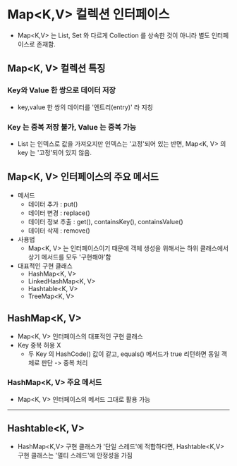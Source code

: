 # Map<K,V> 컬렉션 인터페이스
- Map<K,V> 는 List<E>, Set<E> 와 다르게 Collection<E> 를 상속한 것이 아니라 별도 인터페이스로 존재함.


## Map<K, V> 컬렉션 특징
### Key와 Value 한 쌍으로 데이터 저장
- key,value 한 쌍의 데이터를 '엔트리(entry)' 라 지칭

### Key 는 중복 저장 불가, Value 는 중복 가능
- List<E> 는 인덱스로 값을 가져오지만 인덱스는 '고정'되어 있는 반면, Map<K, V> 의 key 는 '고정'되어 있지 않음.

## Map<K, V> 인터페이스의 주요 메서드
* 메서드
  - 데이터 추가 : put()
  - 데이터 변경 : replace()
  - 데이터 정보 추출 : get(), containsKey(), containsValue()
  - 데이터 삭제 : remove()
* 사용법
  - Map<K, V> 는 인터페이스이기 때문에 객체 생성을 위해서는 하위 클래스에서 상기 메서드를 모두 '구현해야'함
* 대표적인 구현 클래스
  - HashMap<K, V>
  - LinkedHashMap<K, V>
  - Hashtable<K, V>
  - TreeMap<K, V>


## HashMap<K, V>
- Map<K, V> 인터페이스의 대표적인 구현 클래스
- Key 중복 허용 X
  - 두 Key 의 HashCode() 값이 같고, equals() 메서드가 true 리턴하면 동일 객체로 판단 -> 중복 처리

### HashMap<K, V> 주요 메서드
- Map<K, V> 인터페이스의 메서드 그대로 활용 가능

<hr>

## Hashtable<K, V>
- HashMap<K,V> 구현 클래스가 '단일 스레드'에 적합하다면, Hashtable<K,V> 구현 클래스는 '멀티 스레드'에 안정성을 가짐